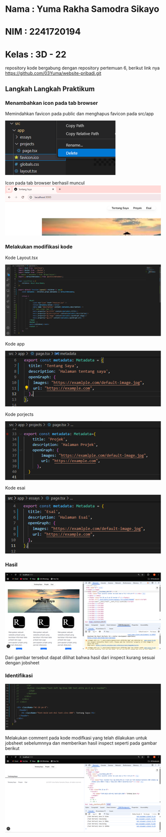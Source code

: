 # Nama  : Yuma Rakha Samodra Sikayo
# NIM   : 2241720194
# Kelas : 3D - 22

repository kode bergabung dengan repository pertemuan 6, berikut link nya
https://github.com/03Yuma/website-pribadi.git

## Langkah Langkah Praktikum

### Menambahkan icon pada tab browser
Memindahkan favicon pada public dan menghapus favicon pada src/app

![](https://github.com/03Yuma/Pertemuan7/blob/main/gambar/Cuplikan%20layar%202025-04-08%20155346.png)

Icon pada tab browser berhasil muncul
![](https://github.com/03Yuma/Pertemuan7/blob/main/gambar/Cuplikan%20layar%202025-04-08%20160601.png)

### Melakukan modifikasi kode 

Kode Layout.tsx

![](https://github.com/03Yuma/Pertemuan7/blob/main/gambar/Cuplikan%20layar%202025-04-11%20201305.png)

Kode app

![](https://github.com/03Yuma/Pertemuan7/blob/main/gambar/Cuplikan%20layar%202025-04-11%20201406.png)

Kode porjects

![](https://github.com/03Yuma/Pertemuan7/blob/main/gambar/Cuplikan%20layar%202025-04-11%20201344.png)

Kode esai

![](https://github.com/03Yuma/Pertemuan7/blob/main/gambar/Cuplikan%20layar%202025-04-11%20201353.png)

### Hasil
![](https://github.com/03Yuma/Pertemuan7/blob/main/gambar/Cuplikan%20layar%202025-04-11%20202832.png)

Dari gambar tersebut dapat dilihat bahwa hasil dari inspect kurang sesuai dengan jobsheet

### Identifikasi

![](https://github.com/03Yuma/Pertemuan7/blob/main/gambar/Cuplikan%20layar%202025-04-11%20203545.png)

Melakukan comment pada kode modifkasi yang telah dilakukan untuk jobsheet sebelumnnya dan memberikan hasil inspect seperti pada gambar berikut

![](https://github.com/03Yuma/Pertemuan7/blob/main/gambar/Cuplikan%20layar%202025-04-11%20203600.png)



